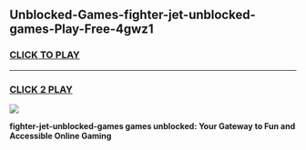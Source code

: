 
## Unblocked-Games-fighter-jet-unblocked-games-Play-Free-4gwz1
<h3>
<a href="https://premium76.site?title=fighter-jet-unblocked-games&ref=24M">CLICK TO PLAY</a></h3>
<hr>

<h3>
<a href="https://premium76.site?title=fighter-jet-unblocked-games&ref=24M">CLICK 2 PLAY</a>
  
</h3>

<a href="https://premium76.site?title=fighter-jet-unblocked-games&ref=24M"><img src="https://clearcache.store/games.png"></a>


**fighter-jet-unblocked-games games unblocked: Your Gateway to Fun and Accessible Online Gaming**
